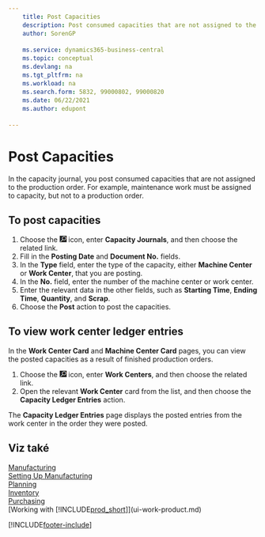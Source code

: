 ```yaml
---
    title: Post Capacities
    description: Post consumed capacities that are not assigned to the production order in the capacity journal and view posted capacities on the capacity ledger entries page.
    author: SorenGP

    ms.service: dynamics365-business-central
    ms.topic: conceptual
    ms.devlang: na
    ms.tgt_pltfrm: na
    ms.workload: na
    ms.search.form: 5832, 99000802, 99000820
    ms.date: 06/22/2021
    ms.author: edupont

---
```

# Post Capacities
In the capacity journal, you post consumed capacities that are not assigned to the production order. For example, maintenance work must be assigned to capacity, but not to a production order.

## To post capacities
1. Choose the ![Lightbulb that opens the Tell Me feature.](media/ui-search/search_small.png "Tell me what you want to do") icon, enter **Capacity Journals**, and then choose the related link.
2. Fill in the **Posting Date** and **Document No.** fields.
3. In the **Type** field, enter the type of the capacity, either **Machine Center** or **Work Center**, that you are posting.
4. In the **No.** field, enter the number of the machine center or work center.
5. Enter the relevant data in the other fields, such as **Starting Time**, **Ending Time**, **Quantity**, and **Scrap**.
6. Choose the **Post** action to post the capacities.

## To view work center ledger entries
In the **Work Center Card** and **Machine Center Card** pages, you can view the posted capacities as a result of finished production orders.
1. Choose the ![Lightbulb that opens the Tell Me feature.](media/ui-search/search_small.png "Tell me what you want to do") icon, enter **Work Centers**, and then choose the related link.
2. Open the relevant **Work Center** card from the list, and then choose the **Capacity Ledger Entries** action.

The **Capacity Ledger Entries** page displays the posted entries from the work center in the order they were posted.

## Viz také
[Manufacturing](production-manage-manufacturing.md)    
[Setting Up Manufacturing](production-configure-production-processes.md)  
[Planning](production-planning.md)      
[Inventory](inventory-manage-inventory.md)  
[Purchasing](purchasing-manage-purchasing.md)  
[Working with [!INCLUDE[prod_short](includes/prod_short.md)]](ui-work-product.md)


[!INCLUDE[footer-include](includes/footer-banner.md)]